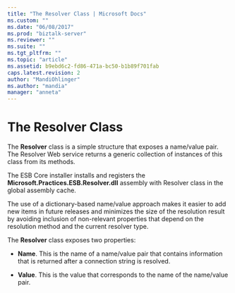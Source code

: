 ```yaml
---
title: "The Resolver Class | Microsoft Docs"
ms.custom: ""
ms.date: "06/08/2017"
ms.prod: "biztalk-server"
ms.reviewer: ""
ms.suite: ""
ms.tgt_pltfrm: ""
ms.topic: "article"
ms.assetid: b9ebd6c2-fd86-471a-bc50-b1b89f701fab
caps.latest.revision: 2
author: "MandiOhlinger"
ms.author: "mandia"
manager: "anneta"
---
```

# The Resolver Class
The **Resolver** class is a simple structure that exposes a name/value pair. The Resolver Web service returns a generic collection of instances of this class from its methods.  
  
 The ESB Core installer installs and registers the **Microsoft.Practices.ESB.Resolver.dll** assembly with Resolver class in the global assembly cache.  
  
 The use of a dictionary-based name/value approach makes it easier to add new items in future releases and minimizes the size of the resolution result by avoiding inclusion of non-relevant properties that depend on the resolution method and the current resolver type.  
  
 The **Resolver** class exposes two properties:  
  
-   **Name**. This is the name of a name/value pair that contains information that is returned after a connection string is resolved.  
  
-   **Value**. This is the value that corresponds to the name of the name/value pair.